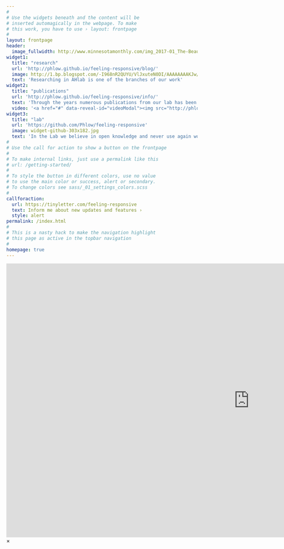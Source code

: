 ```yaml
---
#
# Use the widgets beneath and the content will be
# inserted automagically in the webpage. To make
# this work, you have to use › layout: frontpage
#
layout: frontpage
header:
  image_fullwidth: http://www.minnesotamonthly.com/img_2017-01_The-Beautiful-Brain_X.jpg
widget1:
  title: "research"
  url: 'http://phlow.github.io/feeling-responsive/blog/'
  image: http://1.bp.blogspot.com/-I968nR2QUYU/VlJxuteN0DI/AAAAAAAAKJw/Rqfx_HPAVj0/s1600/bubble.png
  text: 'Researching in AHlab is one of the branches of our work'
widget2:
  title: "publications"
  url: 'http://phlow.github.io/feeling-responsive/info/'
  text: 'Through the years numerous publications from our lab has been published by the most renamed world editors'
  video: '<a href="#" data-reveal-id="videoModal"><img src="http://phlow.github.io/feeling-responsive/images/start-video-feeling-responsive-302x182.jpg" width="302" height="182" alt=""/></a>'
widget3:
  title: "lab"
  url: 'https://github.com/Phlow/feeling-responsive'
  image: widget-github-303x182.jpg
  text: 'In the Lab we believe in open knowledge and never use again wordpress'
#
# Use the call for action to show a button on the frontpage
#
# To make internal links, just use a permalink like this
# url: /getting-started/
#
# To style the button in different colors, use no value
# to use the main color or success, alert or secondary.
# To change colors see sass/_01_settings_colors.scss
#
callforaction:
  url: https://tinyletter.com/feeling-responsive
  text: Inform me about new updates and features ›
  style: alert
permalink: /index.html
#
# This is a nasty hack to make the navigation highlight
# this page as active in the topbar navigation
#
homepage: true
---
```


<div id="videoModal" class="reveal-modal large" data-reveal="">
  <div class="flex-video widescreen vimeo" style="display: block;">
    <iframe width="1280" height="720" src="https://www.youtube.com/embed/3b5zCFSmVvU" frameborder="0" allowfullscreen></iframe>
  </div>
  <a class="close-reveal-modal">&#215;</a>
</div>
